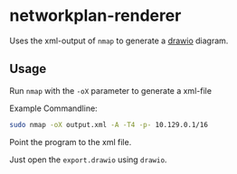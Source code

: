 # networkplan-renderer

Uses the xml-output of `nmap` to generate a [drawio](https://app.diagrams.net/) diagram.

## Usage

Run `nmap` with the `-oX` parameter to generate a xml-file


Example Commandline:

```sh
sudo nmap -oX output.xml -A -T4 -p- 10.129.0.1/16
```

Point the program to the xml file.

Just open the `export.drawio` using `drawio`.
